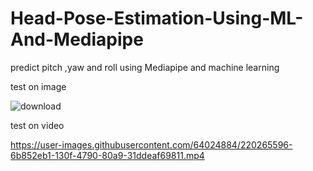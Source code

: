 # Head-Pose-Estimation-Using-ML-And-Mediapipe
predict pitch ,yaw and roll using Mediapipe and machine learning

test on image

![download](https://user-images.githubusercontent.com/64024884/220250943-85355e7a-c312-497a-b2ae-8544f7b06e69.png)

test on video 










https://user-images.githubusercontent.com/64024884/220265596-6b852eb1-130f-4790-80a9-31ddeaf69811.mp4




